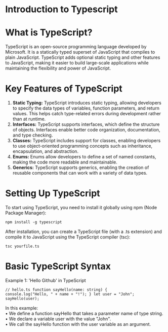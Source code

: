 # Introduction to Typescript


# What is TypeScript?
TypeScript is an open-source programming language developed by Microsoft. It is a statically typed superset of JavaScript that compiles to plain JavaScript. TypeScript adds optional static typing and other features to JavaScript, making it easier to build large-scale applications while maintaining the flexibility and power of JavaScript.


# Key Features of TypeScript
1.	<b>Static Typing:</b> TypeScript introduces static typing, allowing developers to specify the data types of variables, function parameters, and return values. This helps catch type-related errors during development rather than at runtime.
2.	<b>Interfaces:</b> TypeScript supports interfaces, which define the structure of objects. Interfaces enable better code organization, documentation, and type checking.
3.	<b>Classes:</b> TypeScript includes support for classes, enabling developers to use object-oriented programming concepts such as inheritance, encapsulation, and abstraction.
4.	<b>Enums:</b> Enums allow developers to define a set of named constants, making the code more readable and maintainable.
5.	<b>Generics:</b> TypeScript supports generics, enabling the creation of reusable components that can work with a variety of data types.



# Setting Up TypeScript
To start using TypeScript, you need to install it globally using npm (Node Package Manager):

<code>npm install -g typescript</code>

After installation, you can create a TypeScript file (with a .ts extension) and compile it to JavaScript using the TypeScript compiler (tsc):

<code>tsc yourfile.ts</code>



# Basic TypeScript Syntax
Example 1: 'Hello Github' in TypeScript

<code>// hello.ts function sayHello(name: string) { 
	console.log("Hello, " + name + "!"); 
	} 
      let user = "John"; sayHello(user); 
</code>
      
In this example:</br>
•	We define a function sayHello that takes a parameter name of type string.</br>
•	We declare a variable user with the value "John".</br>
•	We call the sayHello function with the user variable as an argument.</br>


